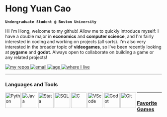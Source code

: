 # Hong Yuan Cao

**`Undergraduate Student @ Boston University`**

Hi I'm Hong, welcome to my github! Allow me to quickly introduce myself: I have a double major in **economics** and **computer science**, and I'm fairly interested in coding and working on projects (all sorts). I'm also very interested in the broader topic of **videogames**, so I've been recently looking at **pygame** and **godot**. Always open to collaborate on building a game or any related projects!

<p align="left">
    <a href="https://github.com/hongyuanc?tab=repositories">
        <img alt="my repos" title="check out my repositories" src="https://custom-icon-badges.demolab.com/badge/-My%20Repos-palegreen?style=for-the-badge&logoColor=black&logo=repo"/>
        </a>
    <a href="mailto:hong.cao0824@gmail.com">
        <img alt="email" title="reach out to me!" src="https://custom-icon-badges.demolab.com/badge/-hong.cao0824@gmail.com-teal?style=for-the-badge&logo=mention&logoColor=white">
        </a>
    <a href="https://en.wikipedia.org/wiki/August_24">
        <img alt="age" title="click for my birthday" src="https://img.shields.io/badge/Age-19-F25278?style=for-the-badge">
        </a>
    <a href="https://en.wikipedia.org/wiki/Boston">
        <img alt="where I live" title="Boston" src="https://custom-icon-badges.demolab.com/badge/Boston-MA-blue?style=for-the-badge&logo=location&logoColor=white">
        </a>
</p>

---

### Languages and Tools

<img align="left" alt="Python" width="50px" sytle="padding-right:10px" src="https://cdn.jsdelivr.net/gh/devicons/devicon@latest/icons/python/python-original.svg"/>
<img align="left" alt="Java" width="50px" sytle="padding-right:10px" src="https://cdn.jsdelivr.net/gh/devicons/devicon@latest/icons/java/java-original.svg"/>
<img align="left" alt="Stata" width="50px" sytle="padding-right:10px" src="https://cdn.jsdelivr.net/gh/devicons/devicon@latest/icons/stata/stata-original-wordmark.svg"/>
<img align="left" alt="SQL" width="50px" sytle="padding-right:10px" src="https://cdn.jsdelivr.net/gh/devicons/devicon@latest/icons/mysql/mysql-original.svg"/>
<img align="left" alt="C" width="50px" sytle="padding-right:10px" src="https://cdn.jsdelivr.net/gh/devicons/devicon@latest/icons/c/c-original.svg"/>
<img align="left" alt="VScode" width="50px" sytle="padding-right:10px" src="https://cdn.jsdelivr.net/gh/devicons/devicon@latest/icons/vscode/vscode-original.svg"/>
<a href="https://godotengine.org/">
    <img align="left" alt="Godot" width="50px" sytle="padding-right:10px" src="https://cdn.jsdelivr.net/gh/devicons/devicon@latest/icons/godot/godot-original.svg"/>
<img align="left" alt="Git" width="50px" sytle="padding-right:10px" src="https://cdn.jsdelivr.net/gh/devicons/devicon@latest/icons/git/git-original.svg"/>


---

### Favorite Games


